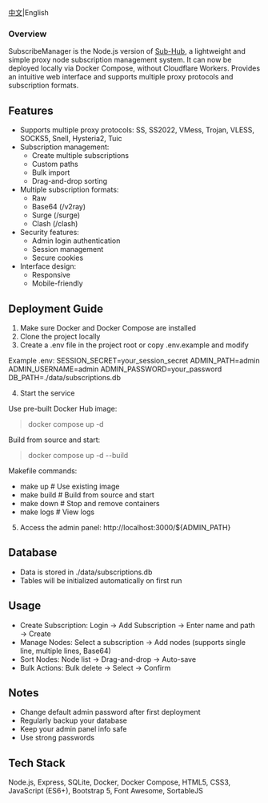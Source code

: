 
[中文](https://github.com/jokerknight/SubscribeManager/blob/main/REAME_ZH.md)|English
### Overview
SubscribeManager is the Node.js version of [Sub-Hub](https://github.com/shiyi11yi/Sub-Hub), a lightweight and simple proxy node subscription management system. It can now be deployed locally via Docker Compose, without Cloudflare Workers. Provides an intuitive web interface and supports multiple proxy protocols and subscription formats.

## Features

- Supports multiple proxy protocols: SS, SS2022, VMess, Trojan, VLESS, SOCKS5, Snell, Hysteria2, Tuic
- Subscription management:
  - Create multiple subscriptions
  - Custom paths
  - Bulk import
  - Drag-and-drop sorting
- Multiple subscription formats:
  - Raw
  - Base64 (/v2ray)
  - Surge (/surge)
  - Clash (/clash)
- Security features:
  - Admin login authentication
  - Session management
  - Secure cookies
- Interface design:
  - Responsive
  - Mobile-friendly

## Deployment Guide

1. Make sure Docker and Docker Compose are installed
2. Clone the project locally
3. Create a .env file in the project root or copy .env.example and modify

Example .env:
SESSION_SECRET=your_session_secret
ADMIN_PATH=admin
ADMIN_USERNAME=admin
ADMIN_PASSWORD=your_password
DB_PATH=./data/subscriptions.db

4. Start the service

Use pre-built Docker Hub image:
> docker compose up -d

Build from source and start:
> docker compose up -d --build

Makefile commands:
- make up          # Use existing image
- make build       # Build from source and start
- make down        # Stop and remove containers
- make logs        # View logs

5. Access the admin panel: http://localhost:3000/${ADMIN_PATH}

## Database

- Data is stored in ./data/subscriptions.db
- Tables will be initialized automatically on first run

## Usage

- Create Subscription: Login → Add Subscription → Enter name and path → Create
- Manage Nodes: Select a subscription → Add nodes (supports single line, multiple lines, Base64)
- Sort Nodes: Node list → Drag-and-drop → Auto-save
- Bulk Actions: Bulk delete → Select → Confirm

## Notes

- Change default admin password after first deployment
- Regularly backup your database
- Keep your admin panel info safe
- Use strong passwords

## Tech Stack

Node.js, Express, SQLite, Docker, Docker Compose, HTML5, CSS3, JavaScript (ES6+), Bootstrap 5, Font Awesome, SortableJS

